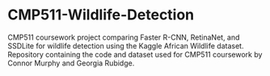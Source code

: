 # CMP511-Wildlife-Detection
CMP511 coursework project comparing Faster R-CNN, RetinaNet, and SSDLite for wildlife detection using the Kaggle African Wildlife dataset.
Repository containing the code and dataset used for CMP511 coursework by Connor Murphy and Georgia Rubidge.
